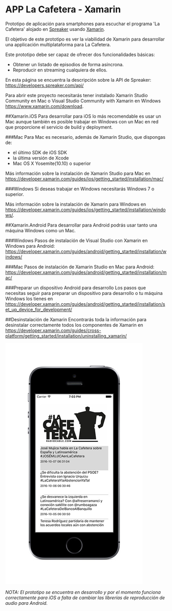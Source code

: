 # APP La Cafetera - Xamarin

Prototipo de aplicación para smartphones para escuchar el programa 'La Cafetera' alojado en [Spreaker](https://www.spreaker.com/show/lacafetera_1) usando [Xamarin](https://www.xamarin.com).

El objetivo de este prototipo es ver la viabilidad de Xamarin para desarrollar una applicación multiplataforma para La Cafetera.

Este prototipo debe ser capaz de ofrecer dos funcionalidades básicas:

* Obtener un listado de episodios de forma asíncrona.
* Reproducir en streaming cualquiera de ellos.
    
    
En esta página se encuentra la descripción sobre la API de Spreaker: <https://developers.spreaker.com/api/>

Para abrir este proyecto necesitarás tener instalado Xamarin Studio Community en Mac o Visual Studio Community with Xamarin en Windows <https://www.xamarin.com/download>.

##Xamarin.iOS
Para desarrollar para iOS lo más recomendable es usar un Mac aunque también es posible trabajar en Windows con un Mac en red que proporcione el servicio de build y deployment.

###Mac
Para Mac es necesario, además de Xamarin Studio, que dispongas de:

- el último SDK de iOS SDK
- la última versión de Xcode
- Mac OS X Yosemite(10.10) o superior

Más información sobre la instalación de Xamarin Studio para Mac en <https://developer.xamarin.com/guides/ios/getting_started/installation/mac/>

###Windows
Si deseas trabajar en Windows necesitarás Windows 7 o superior.  
  
Más información sobre la instalación de Xamarin para Windows en <https://developer.xamarin.com/guides/ios/getting_started/installation/windows/>. 


##Xamarin.Android
Para desarrollar para Android podrás usar tanto una máquina Windows como un Mac.

###Windows
Pasos de instalación de Visual Studio con Xamarin en Windows para Android: <https://developer.xamarin.com/guides/android/getting_started/installation/windows/>

###Mac
Pasos de instalación de Xamarin Studio en Mac para Android: <https://developer.xamarin.com/guides/android/getting_started/installation/mac/>

###Preparar un dispositivo Android para desarrollo
Los pasos que necesitas seguir para preparar un dispositivo para desarrollo o tu máquina Windows los tienes en 
<https://developer.xamarin.com/guides/android/getting_started/installation/set_up_device_for_development/>

##Desinstalación de Xamarin
Encontrarás toda la información para desinstalar correctamente todos los componentes de Xamarin en <https://developer.xamarin.com/guides/cross-platform/getting_started/installation/uninstalling_xamarin/>
  
  
  
![screeenshot](./images/screenshot-01.jpg)

  
*NOTA: El prototipo se encuentra en desarrollo y por el momento funciona correctamente para iOS a falta de cambiar las librerías de reproducción de audio para Android.*
